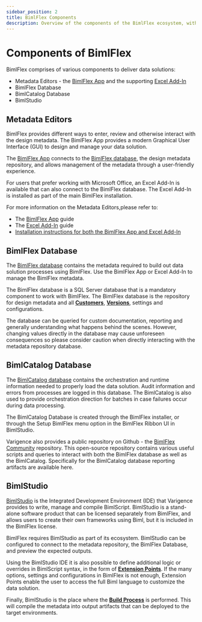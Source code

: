 ```yaml
---
sidebar_position: 2
title: BimlFlex Components
description: Overview of the components of the BimlFlex ecosystem, with reference to the BimlFlex- and BimlCatalog database
---
```

# Components of BimlFlex

BimlFlex comprises of various components to deliver data solutions:

* Metadata Editors - the [BimlFlex App](metadata-editors-overview) and the supporting [Excel Add-In](bimlflex-excel-add-in)
* BimlFlex Database
* BimlCatalog Database
* BimlStudio

## Metadata Editors

BimlFlex provides different ways to enter, review and otherwise interact with the design metadata. The BimlFlex App provides a modern Graphical User Interface (GUI) to design and manage your data solution.

The [BimlFlex App](metadata-editors-overview) connects to the [BimlFlex database](bimlflex-setup-metadata-database-installation), the design metadata repository, and allows management of the metadata through a user-friendly experience.

For users that prefer working with Microsoft Office, an Excel Add-In is available that can also connect to the BimlFlex database. The Excel Add-In is installed as part of the main BimlFlex installation.

For more information on the Metadata Editors,please refer to:

* The [BimlFlex App](metadata-editors-overview) guide
* The [Excel Add-In](bimlflex-excel-add-in) guide
* [Installation instructions for both the BimlFlex App and Excel Add-In](bimlflex-setup-installing-bimlflex)

## BimlFlex Database

The [BimlFlex database](bimlflex-setup-metadata-database-installation) contains the metadata required to build out data solution processes using BimlFlex. Use the BimlFlex App or Excel Add-In to manage the BimlFlex metadata.

The BimlFlex database is a SQL Server database that is a mandatory component to work with BimlFlex. The BimlFlex database is the repository for design metadata and all [**Customers**](bimlflex-concepts-customer), [**Versions**](bimlflex-concepts-version), settings and configurations.

The database can be queried for custom documentation, reporting and generally understanding what happens behind the scenes. However, changing values directly in the database may cause unforeseen consequences so please consider caution when directly interacting with the metadata repository database.

## BimlCatalog Database

The [BimlCatalog database](bimlflex-setup-bimlcatalog-database-installation) contains the orchestration and runtime information needed to properly load the data solution. Audit information and errors from processes are logged in this database. The BimlCatalog is also used to provide orchestration direction for batches in case failures occur during data processing.

The BimlCatalog Database is created through the BimlFlex installer, or through the Setup BimlFlex menu option in the BimlFlex Ribbon UI in BimlStudio.

Varigence also provides a public repository on Github - the [BimlFlex Community](https://github.com/varigence/BimlFlex-Community) repository. This open-source repository contains various useful scripts and queries to interact with both the BimlFlex database as well as the BimlCatalog. Specifically for the BimlCatalog database reporting artifacts are available here.

## BimlStudio

[BimlStudio](xref:bimlstudio-user-guide) is the Integrated Development Environment (IDE) that Varigence provides to write, manage and compile BimlScript. BimlStudio is a stand-alone software product that can be licensed separately from BimlFlex, and allows users to create their own frameworks using Biml, but it is included in the BimlFlex license.

BimlFlex requires BimlStudio as part of its ecosystem. BimlStudio can be configured to connect to the metadata repository, the BimlFlex Database, and preview the expected outputs.

Using the BimlStudio IDE it is also possible to define additional logic or overrides in BimlScript syntax, in the form of [**Extension Points**](bimlflex-concepts-extension-points). If the many options, settings and configurations in BimlFlex is not enough, Extension Points enable the user to access the full Biml language to customize the data solution.

Finally, BimlStudio is the place where the [**Build Process**](bimlflex-build-solution-overview) is performed. This will compile the metadata into output artifacts that can be deployed to the target environments.

